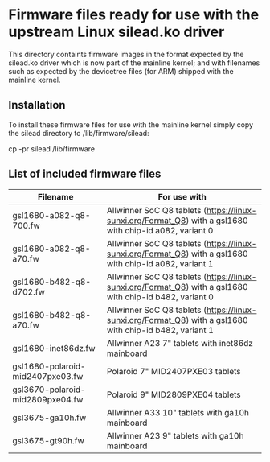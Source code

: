 # Firmware files ready for use with the upstream Linux silead.ko driver

This directory containts firmware images in the format expected by
the silead.ko driver which is now part of the mainline kernel; and
with filenames such as expected by the devicetree files (for ARM)
shipped with the mainline kernel.

## Installation

To install these firmware files for use with the mainline kernel
simply copy the silead directory to /lib/firmware/silead:

   cp -pr silead /lib/firmware

## List of included firmware files

| Filename                         | For use with |
|----------------------------------|--------------|
| gsl1680-a082-q8-700.fw           | Allwinner SoC Q8 tablets (https://linux-sunxi.org/Format_Q8) with a gsl1680 with chip-id a082, variant 0 |
| gsl1680-a082-q8-a70.fw           | Allwinner SoC Q8 tablets (https://linux-sunxi.org/Format_Q8) with a gsl1680 with chip-id a082, variant 1 |
| gsl1680-b482-q8-d702.fw          | Allwinner SoC Q8 tablets (https://linux-sunxi.org/Format_Q8) with a gsl1680 with chip-id b482, variant 0 |
| gsl1680-b482-q8-a70.fw           | Allwinner SoC Q8 tablets (https://linux-sunxi.org/Format_Q8) with a gsl1680 with chip-id b482, variant 1 |
| gsl1680-inet86dz.fw              | Allwinner A23 7" tablets with inet86dz mainboard |
| gsl1680-polaroid-mid2407pxe03.fw | Polaroid 7" MID2407PXE03 tablets |
| gsl3670-polaroid-mid2809pxe04.fw | Polaroid 9" MID2809PXE04 tablets |
| gsl3675-ga10h.fw                 | Allwinner A33 10" tablets with ga10h mainboard |
| gsl3675-gt90h.fw                 | Allwinner A23 9" tablets with ga10h mainboard |
